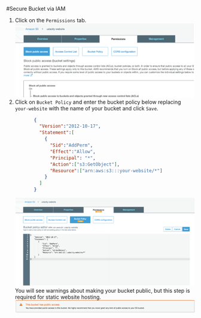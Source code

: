 #Secure Bucket via IAM

1. Click on the ```Permissions``` tab.
    ![images](../images/secure_iam_1.png)
2. Click on ```Bucket Policy``` and enter the bucket policy below replacing ```your-website``` with the name of your bucket and click ```Save```.
    ```json
           {
             "Version":"2012-10-17",
             "Statement":[
               {
                 "Sid":"AddPerm",
                 "Effect":"Allow",
                 "Principal": "*",
                 "Action":["s3:GetObject"],
                 "Resource":["arn:aws:s3:::your-website/*"]
               }
             ]
           }
    ```
    ![images](../images/secure_iam_2.png)
    You will see warnings about making your bucket public, but this step is required for static website hosting.
    ![images](../images/secure_iam_3.png)
    